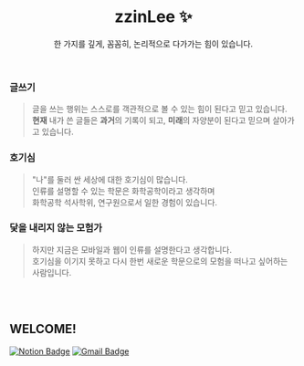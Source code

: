 
<div align=center>

# zzinLee ✨ 

한 가지를 깊게, 꼼꼼히, 논리적으로 다가가는 힘이 있습니다. <br>

</div>

</br>

### 글쓰기
  
>글을 쓰는 행위는 스스로를 객관적으로 볼 수 있는 힘이 된다고 믿고 있습니다. <br>
>**현재** 내가 쓴 글들은 **과거**의 기록이 되고, **미래**의 자양분이 된다고 믿으며 살아가고 있습니다.<br>

</div>

### 호기심

<div style="color:gray">
  
>"나"를 둘러 싼 세상에 대한 호기심이 많습니다. <br>
>인류를 설명할 수 있는 학문은 화학공학이라고 생각하며 <br>
>화학공학 석사학위, 연구원으로서 일한 경험이 있습니다. <br>

</div>

### 닻을 내리지 않는 모험가

<div style="color:gray">
  
>하지만 지금은 모바일과 웹이 인류를 설명한다고 생각합니다. <br>
>호기심을 이기지 못하고 다시 한번 새로운 학문으로의 모험을 떠나고 싶어하는 사람입니다. <br>

</div>

<br>



</br>


## WELCOME!

[![Notion Badge](https://img.shields.io/badge/Notion-%23568DE5?style=for-the-badge&logo=Notion&logoColor=white&link=https://zzinlee.notion.site/zzinLee-a2ea10dea2524c739b322993f56cde7d?pvs=4)](https://zzinlee.notion.site/zzinLee-a2ea10dea2524c739b322993f56cde7d?pvs=4)
[![Gmail Badge](https://img.shields.io/badge/Gmail-d14836?style=for-the-badge&logo=Gmail&logoColor=white&link=mailto:sujin951017@gmail.com)](mailto:sujin951017@gmail.com)

</br>

<!-- ## Interest

<img src="https://img.shields.io/badge/javaScript-%23F7DF1E?style=flat&logo=Javascript&logoColor=black">
<img src="https://img.shields.io/badge/HTML5-%23E34F26?style=flat&logo=html5&logoColor=white">
<img src="https://img.shields.io/badge/CSS-%231572B6?style=flat&logo=css3&logoColor=white">
</br>
<img src="https://img.shields.io/badge/React-%2361DAFB?style=flat&logo=React&logoColor=black">
<img src="https://img.shields.io/badge/React%20Router-%23CA4245?style=flat&logo=ReactRouter&logoColor=white">
<img src="https://img.shields.io/badge/Redux-%23764ABC?style=flat&logo=Redux&logoColor=white">
<img src="https://img.shields.io/badge/zustand-532238">
</br>
<img src="https://img.shields.io/badge/Node.js-%23339933?style=flat&logo=Node.js&logoColor=white">
<img src="https://img.shields.io/badge/Express-%23000000?style=flat&logo=Express&logoColor=white">
<img src="https://img.shields.io/badge/MongoDB-%2347A248?style=flat&logo=MongoDB&logoColor=white">
<img src="https://img.shields.io/badge/Mongoose-%23880000?style=flat&logo=Mongoose&logoColor=white">
</br>
<img src="https://img.shields.io/badge/Styled%20Components-%23DB7093?style=flat&logo=styled-components&logoColor=white">
<img src="https://img.shields.io/badge/tailwind-%2306B6D4?style=flat&logo=tailwindcss&logoColor=white">
-->



